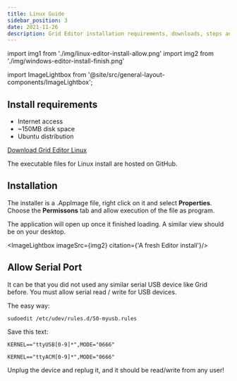 ```yaml
---
title: Linux Guide
sidebar_position: 3
date: 2021-11-26
description: Grid Editor installation requirements, downloads, steps and general know-how under Linux.
---
```


import img1 from './img/linux-editor-install-allow.png'
import img2 from './img/windows-editor-install-finish.png'



import ImageLightbox from '@site/src/general-layout-components/ImageLightbox';

## Install requirements
- Internet access
- ~150MB disk space
- Ubuntu distribution


[Download Grid Editor Linux](https://intech.studio/grid-editor)

The executable files for Linux install are hosted on GitHub.

## Installation

The installer is a .AppImage file, right click on it and select **Properties**. 
Choose the **Permissons** tab and allow execution of the file as program.

<ImageLightbox imageSrc={img1}/>

The application will open up once it finished loading. A similar view should be on your desktop.

<ImageLightbox imageSrc={img2} citation={'A fresh Editor install'}/>

## Allow Serial Port

It can be that you did not used any similar serial USB device like Grid before. You must allow serial read / write for USB devices.

The easy way:

`sudoedit /etc/udev/rules.d/50-myusb.rules`

Save this text:

`KERNEL=="ttyUSB[0-9]*",MODE="0666"`

`KERNEL=="ttyACM[0-9]*",MODE="0666"`


Unplug the device and replug it, and it should be read/write from any user!

 